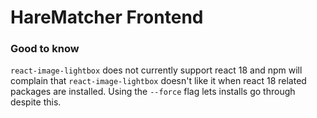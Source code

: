 # HareMatcher Frontend


### Good to know

`react-image-lightbox` does not currently support react 18 and npm will complain that `react-image-lightbox` doesn't like it when react 18 related packages are installed. Using the `--force` flag lets installs go through despite this.